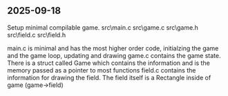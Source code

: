 #

## 2025-09-18 

Setup minimal compilable game. 
src\main.c
src\game.c
src\game.h
src\field.c
src\field.h

main.c is minimal and has the most higher order code, initialzing the game and the game loop, updating and drawing
game.c contains the game state. There is a struct called Game which contains the information and is the memory passed as a pointer to most functions
field.c contains the information for drawing the field. The field itself is a Rectangle inside of game (game->field)